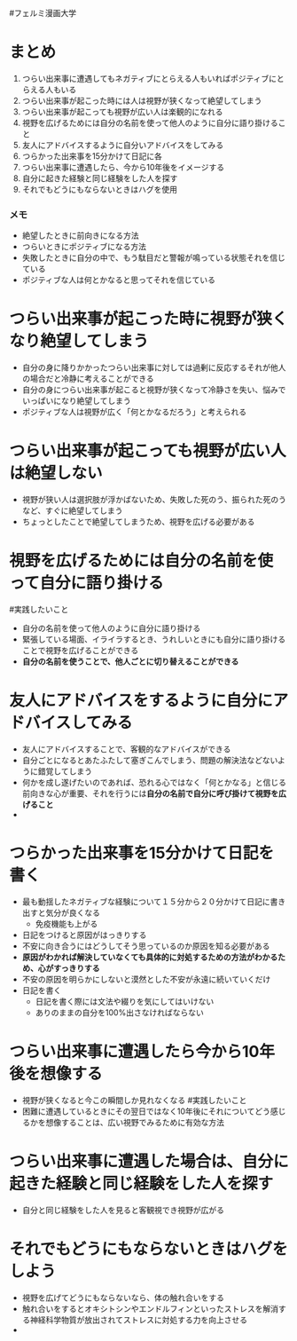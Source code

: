 #フェルミ漫画大学 

# まとめ
1. つらい出来事に遭遇してもネガティブにとらえる人もいればポジティブにとらえる人もいる
2. つらい出来事が起こった時には人は視野が狭くなって絶望してしまう
3. つらい出来事が起こっても視野が広い人は楽観的になれる
4. 視野を広げるためには自分の名前を使って他人のように自分に語り掛けること
5. 友人にアドバイスするように自分いアドバイスをしてみる
6. つらかった出来事を15分かけて日記に各
7. つらい出来事に遭遇したら、今から10年後をイメージする
8. 自分に起きた経験と同じ経験をした人を探す
9. それでもどうにもならないときはハグを使用


### メモ
- 絶望したときに前向きになる方法
- つらいときにポジティブになる方法
- 失敗したときに自分の中で、もう駄目だと警報が鳴っている状態それを信じている
- ポジティブな人は何とかなると思ってそれを信じている


# つらい出来事が起こった時に視野が狭くなり絶望してしまう
- 自分の身に降りかかったつらい出来事に対しては過剰に反応するそれが他人の場合だと冷静に考えることができる
- 自分の身につらい出来事が起こると視野が狭くなって冷静さを失い、悩みでいっぱいになり絶望してしまう
- ポジティブな人は視野が広く「何とかなるだろう」と考えられる

# つらい出来事が起こっても視野が広い人は絶望しない
- 視野が狭い人は選択肢が浮かばないため、失敗した死のう、振られた死のうなど、すぐに絶望してしまう
- ちょっとしたことで絶望してしまうため、視野を広げる必要がある

# 視野を広げるためには自分の名前を使って自分に語り掛ける
#実践したいこと 
- 自分の名前を使って他人のように自分に語り掛ける
- 緊張している場面、イライラするとき、うれしいときにも自分に語り掛けることで視野を広げることができる
- **自分の名前を使うことで、他人ごとに切り替えることができる**

# 友人にアドバイスをするように自分にアドバイスしてみる
- 友人にアドバイスすることで、客観的なアドバイスができる
- 自分ごとになるとあたふたして塞ぎこんでしまう、問題の解決法などないように錯覚してしまう
- 何かを成し遂げたいのであれば、恐れる心ではなく「何とかなる」と信じる前向きな心が重要、それを行うには**自分の名前で自分に呼び掛けて視野を広げること**
- 

# つらかった出来事を15分かけて日記を書く
- 最も動揺したネガティブな経験について１５分から２０分かけて日記に書き出すと気分が良くなる
	- 免疫機能も上がる
- 日記をつけると原因がはっきりする
- 不安に向き合うにはどうしてそう思っているのか原因を知る必要がある
- **原因がわかれば解決していなくても具体的に対処するための方法がわかるため、心がすっきりする**
- 不安の原因を明らかにしないと漠然とした不安が永遠に続いていくだけ
- 日記を書く
	- 日記を書く際には文法や綴りを気にしてはいけない
	- ありのままの自分を100%出さなければならない

# つらい出来事に遭遇したら今から10年後を想像する
- 視野が狭くなると今この瞬間しか見れなくなる
#実践したいこと 
- 困難に遭遇しているときにその翌日ではなく10年後にそれについてどう感じるかを想像することは、広い視野でみるために有効な方法

# つらい出来事に遭遇した場合は、自分に起きた経験と同じ経験をした人を探す
- 自分と同じ経験をした人を見ると客観視でき視野が広がる

# それでもどうにもならないときはハグをしよう
- 視野を広げてどうにもならないなら、体の触れ合いをする
- 触れ合いをするとオキシトシンやエンドルフィンといったストレスを解消する神経科学物質が放出されてストレスに対処する力を向上させる
- 